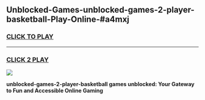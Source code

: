 
## Unblocked-Games-unblocked-games-2-player-basketball-Play-Online-#a4mxj
<h3>
<a href="https://premium.freeplayer.one?title=unblocked-games-2-player-basketball&ref=24F">CLICK TO PLAY</a></h3>
<hr>

<h3>
<a href="https://premium.freeplayer.one?title=unblocked-games-2-player-basketball&ref=24F">CLICK 2 PLAY</a>
  
</h3>

<a href="https://premium.freeplayer.one?title=unblocked-games-2-player-basketball&ref=24F/"><img src="https://clearcache.store/games.png"></a>


**unblocked-games-2-player-basketball games unblocked: Your Gateway to Fun and Accessible Online Gaming**
